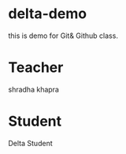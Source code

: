 # delta-demo
this is demo for Git&amp; Github class.

# Teacher 
shradha khapra

# Student
Delta Student